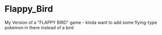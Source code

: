 # Flappy_Bird
My Version of a "FLAPPY BIRD" game - kinda want to add some flying-type pokemon in there instead of a bird
